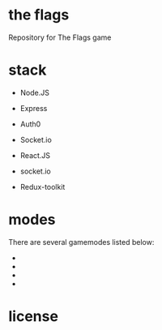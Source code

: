 # the flags
Repository for The Flags game

# stack

- Node.JS
- Express
- Auth0
- Socket.io

- React.JS 
- socket.io
- Redux-toolkit

# modes

There are several gamemodes listed below:

-
-
-
-


# license
